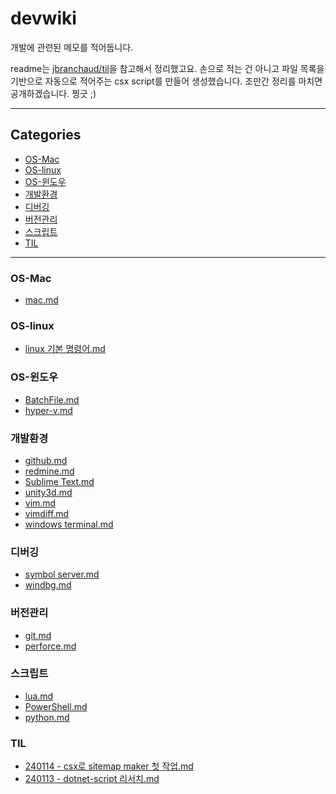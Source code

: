 # devwiki

개발에 관련된 메모를 적어둡니다.

readme는 [jbranchaud/til](https://github.com/jbranchaud/til/blob/master/README.md)을 참고해서 정리했고요. 손으로 적는 건 아니고 파일 목록을 기반으로 자동으로 적어주는 csx script를 만들어 생성했습니다.
조만간 정리를 마치면 공개하겠습니다. 찡긋 ;)

---

<!-- sitemap start -->

## Categories

* [OS-Mac](#os-mac)
* [OS-linux](#os-linux)
* [OS-윈도우](#os-윈도우)
* [개발환경](#개발환경)
* [디버깅](#디버깅)
* [버전관리](#버전관리)
* [스크립트](#스크립트)
* [TIL](#til)

---

### OS-Mac

- [mac.md](OS-Mac/mac.md)

### OS-linux

- [linux 기본 명령어.md](OS-linux/linux%20기본%20명령어.md)

### OS-윈도우

- [BatchFile.md](OS-윈도우/BatchFile.md)
- [hyper-v.md](OS-윈도우/hyper-v.md)

### 개발환경

- [github.md](개발환경/github.md)
- [redmine.md](개발환경/redmine.md)
- [Sublime Text.md](개발환경/Sublime%20Text.md)
- [unity3d.md](개발환경/unity3d.md)
- [vim.md](개발환경/vim.md)
- [vimdiff.md](개발환경/vimdiff.md)
- [windows terminal.md](개발환경/windows%20terminal.md)

### 디버깅

- [symbol server.md](디버깅/symbol%20server.md)
- [windbg.md](디버깅/windbg.md)

### 버전관리

- [git.md](버전관리/git.md)
- [perforce.md](버전관리/perforce.md)

### 스크립트

- [lua.md](스크립트/lua.md)
- [PowerShell.md](스크립트/PowerShell.md)
- [python.md](스크립트/python.md)

### TIL

- [240114 - csx로 sitemap maker 첫 작업.md](TIL/240114%20-%20csx로%20sitemap%20maker%20첫%20작업.md)
- [240113 - dotnet-script 리서치.md](TIL/240113%20-%20dotnet-script%20리서치.md)

<!-- sitemap end -->